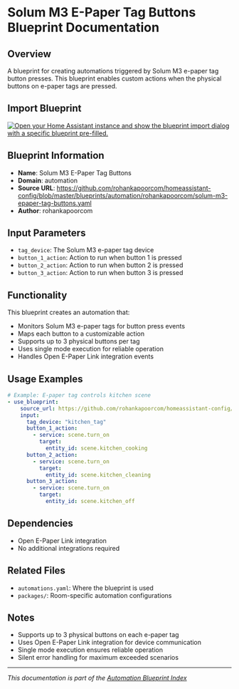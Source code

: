 # Solum M3 E-Paper Tag Buttons Blueprint Documentation

## Overview
A blueprint for creating automations triggered by Solum M3 e-paper tag button presses. This blueprint enables custom actions when the physical buttons on e-paper tags are pressed.

## Import Blueprint

[![Open your Home Assistant instance and show the blueprint import dialog with a specific blueprint pre-filled.](https://my.home-assistant.io/badges/blueprint_import.svg)](https://my.home-assistant.io/redirect/blueprint_import/?blueprint_url=https%3A//github.com/rohankapoorcom/homeassistant-config/blob/master/blueprints/automation/rohankapoorcom/solum-m3-epaper-tag-buttons.yaml)

## Blueprint Information
- **Name**: Solum M3 E-Paper Tag Buttons
- **Domain**: automation
- **Source URL**: https://github.com/rohankapoorcom/homeassistant-config/blob/master/blueprints/automation/rohankapoorcom/solum-m3-epaper-tag-buttons.yaml
- **Author**: rohankapoorcom

## Input Parameters
- `tag_device`: The Solum M3 e-paper tag device
- `button_1_action`: Action to run when button 1 is pressed
- `button_2_action`: Action to run when button 2 is pressed
- `button_3_action`: Action to run when button 3 is pressed

## Functionality
This blueprint creates an automation that:
- Monitors Solum M3 e-paper tags for button press events
- Maps each button to a customizable action
- Supports up to 3 physical buttons per tag
- Uses single mode execution for reliable operation
- Handles Open E-Paper Link integration events

## Usage Examples
```yaml
# Example: E-paper tag controls kitchen scene
- use_blueprint:
    source_url: https://github.com/rohankapoorcom/homeassistant-config/blob/master/blueprints/automation/rohankapoorcom/solum-m3-epaper-tag-buttons.yaml
    input:
      tag_device: "kitchen_tag"
      button_1_action:
        - service: scene.turn_on
          target:
            entity_id: scene.kitchen_cooking
      button_2_action:
        - service: scene.turn_on
          target:
            entity_id: scene.kitchen_cleaning
      button_3_action:
        - service: scene.turn_on
          target:
            entity_id: scene.kitchen_off
```

## Dependencies
- Open E-Paper Link integration
- No additional integrations required

## Related Files
- `automations.yaml`: Where the blueprint is used
- `packages/`: Room-specific automation configurations

## Notes
- Supports up to 3 physical buttons on each e-paper tag
- Uses Open E-Paper Link integration for device communication
- Single mode execution ensures reliable operation
- Silent error handling for maximum exceeded scenarios

---
*This documentation is part of the [Automation Blueprint Index](README.md)*
